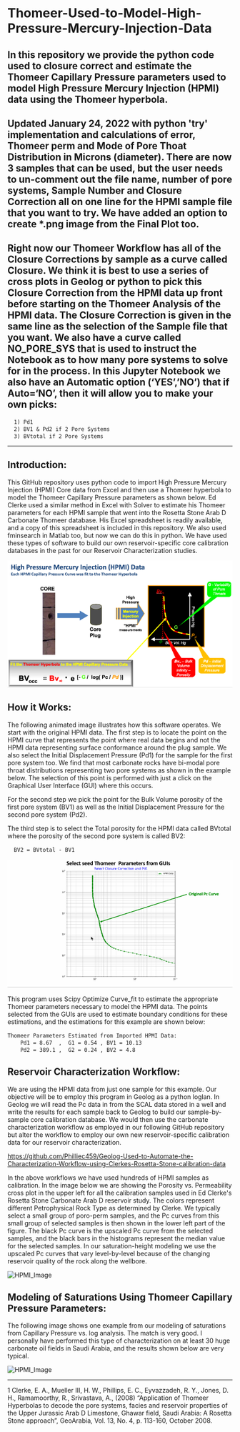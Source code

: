 # Thomeer-Used-to-Model-High-Pressure-Mercury-Injection-Data
In this repository we provide the python code used to closure correct and estimate the Thomeer Capillary Pressure parameters used to model High Pressure Mercury Injection (HPMI) data using the Thomeer hyperbola.
---
## Updated January 24, 2022 with python 'try' implementation and calculations of error, Thomeer perm and Mode of Pore Thoat Distribution in Microns (diameter). There are now 3 samples that can be used, but the user needs to un-comment out the file name, number of pore systems, Sample Number and Closure Correction all on one line for the HPMI sample file that you want to try. We have added an option to create *.png image from the Final Plot too. 

## Right now our Thomeer Workflow has all of the Closure Corrections by sample as a curve called Closure. We think it is best to use a series of cross plots in Geolog or python to pick this Closure Correction from the HPMI data up front before starting on the Thomeer Analysis of the HPMI data. The Closure Correction is given in the same line as the selection of the Sample file that you want. We also have a curve called NO_PORE_SYS that is used to instruct the Notebook as to how many pore systems to solve for in the process. In this Jupyter Notebook we also have an Automatic option (‘YES’,’NO’) that if Auto=‘NO’, then it will allow you to make your own picks:
      1) Pd1
      2) BV1 & Pd2 if 2 Pore Systems
      3) BVtotal if 2 Pore Systems
---
## Introduction:
This GitHub repository uses python code to import High Pressure Mercury Injection (HPMI) Core data from Excel and then use a Thomeer hyperbola to model the Thomeer Capillary Pressure parameters as shown below. Ed Clerke used a similar method in Excel with Solver to estimate his Thomeer parameters for each HPMI sample that went into the Rosetta Stone Arab D Carbonate Thomeer database. His Excel spreadsheet is readily available, and a copy of this spreadsheet is included in this repository. We also used fminsearch in Matlab too, but now we can do this in python. We have used these types of software to build our own reservoir-specific core calibration databases in the past for our Reservoir Characterization studies.

![HPMI_Image](HPMI.png)

## How it Works:
The following animated image illustrates how this software operates. We start with the original HPMI data. The first step is to locate the point on the HPMI curve that represents the point where real data begins and not the HPMI data representing surface conformance around the plug sample. We also select the Initial Displacement Pressure (Pd1) for the sample for the first pore system too. We find that most carbonate rocks have bi-modal pore throat distributions representing two pore systems as shown in the example below. The selection of this point is performed with just a click on the Graphical User Interface (GUI) where this occurs. 

For the second step we pick the point for the Bulk Volume porosity of the first pore system (BV1) as well as the Initial Displacement Pressure for the second pore system (Pd2).

The third step is to select the Total porosity for the HPMI data called BVtotal where the porosity of the second pore system is called BV2:

      BV2 = BVtotal - BV1

![HPMI_Image](Thomeer_Parameter_fitting.gif)

This program uses Scipy Optimize Curve_fit to estimate the appropriate Thomeer parameters necessary to model the HPMI data. The points selected from the GUIs are used to estimate boundary conditions for these estimations, and the estimations for this example are shown below:

    Thomeer Parameters Estimated from Imported HPMI Data:
        Pd1 = 8.67  ,  G1 = 0.54 , BV1 = 10.13
        Pd2 = 389.1 ,  G2 = 0.24 , BV2 = 4.8


## Reservoir Characterization Workflow:
We are using the HPMI data from just one sample for this example. Our objective will be to employ this program in Geolog as a python loglan. In Geolog we will read the Pc data in from the SCAL data stored in a well and write the results for each sample back to Geolog to build our sample-by-sample core calibration database. We would then use the carbonate characterization workflow as employed in our following GitHub repository but alter the workflow to employ our own new reservoir-specific calibration data for our reservoir characterization.

https://github.com/Philliec459/Geolog-Used-to-Automate-the-Characterization-Workflow-using-Clerkes-Rosetta-Stone-calibration-data

In the above workflows we have used hundreds of HPMI samples as calibration. In the image below we are showing the Porosity vs. Permeability cross plot in the upper left for all the calibration samples used in Ed Clerke's Rosetta Stone Carbonate Arab D reservoir study. The colors represent different Petrophysical Rock Type as determined by Clerke. We typically select a small group of poro-perm samples, and the Pc curves from this small group of selected samples is then shown in the lower left part of the figure. The black Pc curve is the upscaled Pc curve from the selected samples, and the black bars in the histograms represent the median value for the selected samples. In our saturation-height modeling we use the upscaled Pc curves that vary level-by-level because of the changing reservoir quality of the rock along the wellbore.

![HPMI_Image](Thomeer_Pc_and_Thomeer_Parameters2.gif)

## Modeling of Saturations Using Thomeer Capillary Pressure Parameters: 
The following image shows one example from our modeling of saturations from Capillary Pressure vs. log analysis. The match is very good. I personally have performed this type of characterization on at least 30 huge carbonate oil fields in Saudi Arabia, and the results shown below are very typical.

![HPMI_Image](logsats.gif)

---
1 Clerke, E. A., Mueller III, H. W., Phillips, E. C., Eyvazzadeh, R. Y., Jones, D. H., Ramamoorthy, R., Srivastava, A., (2008) “Application of Thomeer Hyperbolas to decode the pore systems, facies and reservoir properties of the Upper Jurassic Arab D Limestone, Ghawar field, Saudi Arabia: A Rosetta Stone approach”, GeoArabia, Vol. 13, No. 4, p. 113-160, October 2008.
